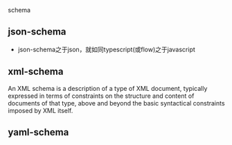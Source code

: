 schema


## json-schema
- json-schema之于json，就如同typescript(或flow)之于javascript

## xml-schema
An XML schema is a description of a type of XML document, typically expressed in terms of constraints on the structure and content of documents of that type, above and beyond the basic syntactical constraints imposed by XML itself.

## yaml-schema
